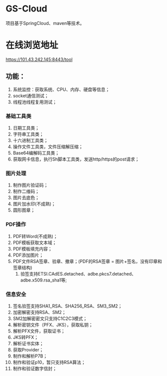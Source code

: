 # GS-Cloud

项目基于SpringCloud、maven等技术。

# 在线浏览地址
https://101.43.242.145:8443/tool

## 功能：
1. 系统监控：获取系统、CPU、内存、硬盘等信息；
2. socket通信测试； 
3. 线程池线程复用测试；

### 基础工具类
1. 日期工具类；
2. 字符串工具类；
3. 十六进制工具类；
4. 操作文件工具类，文件压缩解压缩；
5. Base64编解码工具类；
6. 获取网卡信息，执行Sh脚本工具类，发送http/https的post请求；

### 图片处理
1. 制作图片验证码；
2. 制作二维码；
3. 图片去底色；
4. 图片加水印(不成熟)；
5. 圆形图章；

### PDF操作
1. PDF转Word(不成熟)；
2. PDF模板获取文本域；
3. PDF模板填充内容；
4. PDF添加图片； 
5. PDF文件RSA签章、验章、撤章；(PDF的RSA签章 = 图片+签名，没有印章和签章结构)
   1. 验签支持ETSI.CAdES.detached、adbe.pkcs7.detached、adbe.x509.rsa_sha1等;


### 信息安全
1. 签名验签支持SHA1_RSA、SHA256_RSA、SM3_SM2； 
2. 加密解密支持RSA、SM2；
3. SM2加解密密文只支持C1C2C3模式；
4. 解析密钥文件（PFX、JKS），获取私钥；
5. 解析PFX文件，获取证书；
6. JKS转PFX；
7. 解析证书实体；
8. 获取Provider；
9. 制作和解析P7B；
10. 制作和验证p10，暂只支持RSA算法；
11. 制作和验证数字信封；
